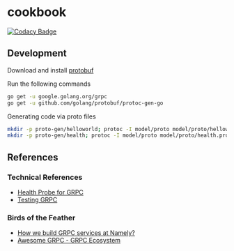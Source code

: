 # cookbook

[![Codacy Badge](https://api.codacy.com/project/badge/Grade/45fb61c8af604b7cb45679ad240fa4e0)](https://app.codacy.com/app/johnroach1985/cookbook?utm_source=github.com&utm_medium=referral&utm_content=johnroach/cookbook&utm_campaign=Badge_Grade_Dashboard)

## Development

Download and install [protobuf](https://github.com/protocolbuffers/protobuf/releases)

Run the following commands

```bash
go get -u google.golang.org/grpc
go get -u github.com/golang/protobuf/protoc-gen-go
```

Generating code via proto files

```bash
mkdir -p proto-gen/helloworld; protoc -I model/proto model/proto/helloworld.proto --go_out=plugins=grpc:proto-gen/helloworld
mkdir -p proto-gen/health; protoc -I model/proto model/proto/health.proto --go_out=plugins=grpc:proto-gen/health
```

## References

### Technical References
  - [Health Probe for GRPC](https://github.com/grpc-ecosystem/grpc-health-probe)
  - [Testing GRPC](https://github.com/grpc/grpc-go/blob/master/Documentation/gomock-example.md)

### Birds of the Feather
  - [How we build GRPC services at Namely?](https://medium.com/namely-labs/how-we-build-grpc-services-at-namely-52a3ae9e7c35)
  - [Awesome GRPC - GRPC Ecosystem](https://github.com/grpc-ecosystem/awesome-grpc)
